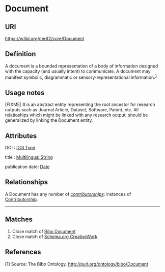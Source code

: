 # Document

## URI
https://w3id.org/cerif2/core/Document

## Definition
A document is a bounded representation of a body of information designed with the capacity (and usually intent) to communicate. 
A document may manifest symbolic, diagrammatic or sensory-representational information.<sup>[1](#fn1)</sup>

## Usage notes
[FIXME]
It is an abstract entity representing the root ancestor for research outputs such as Journal Article, Dataset, Software, Patent, etc. All relatioships which might be linked with any research output, should be generalized by linking the Document entity.

## Attributes
<a name="DOI">DOI : [DOI Type](../datatypes/DOI.md)</a>

title : [Multilingual String](../datatypes/Multilingual_String.md)

publication date: [Date](../datatypes/Date.md)

## Relationships
<a name="relab1878d2-60c9-47cb-bac9-09b3b91aa89c">A Document has any number of *[contributorships](../entities/Contributorship.md#user-content-relab1878d2-60c9-47cb-bac9-09b3b91aa89c)*: instances of [Contributorship](../entities/Contributorship.md).</a>

---
## Matches
1. Close match of [Bibo Document](http://purl.org/ontology/bibo/Document)
2. Close match of [Schema.org CreativeWork](https://schema.org/CreativeWork)

## References
<a name="fn1">\[1\]</a> Source: The Bibo Ontology, http://purl.org/ontology/bibo/Document
